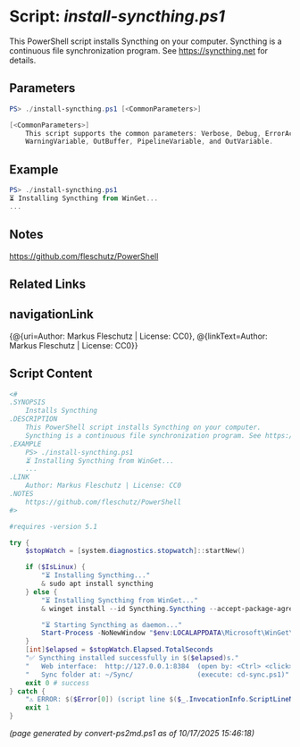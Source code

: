 Script: *install-syncthing.ps1*
========================

This PowerShell script installs Syncthing on your computer.
Syncthing is a continuous file synchronization program. See https://syncthing.net for details.

Parameters
----------
```powershell
PS> ./install-syncthing.ps1 [<CommonParameters>]

[<CommonParameters>]
    This script supports the common parameters: Verbose, Debug, ErrorAction, ErrorVariable, WarningAction, 
    WarningVariable, OutBuffer, PipelineVariable, and OutVariable.
```

Example
-------
```powershell
PS> ./install-syncthing.ps1
⏳ Installing Syncthing from WinGet...
...

```

Notes
-----
https://github.com/fleschutz/PowerShell

Related Links
-------------
navigationLink
--------------
{@{uri=Author: Markus Fleschutz | License: CC0}, @{linkText=Author: Markus Fleschutz | License: CC0}}

Script Content
--------------
```powershell
<#
.SYNOPSIS
	Installs Syncthing
.DESCRIPTION
	This PowerShell script installs Syncthing on your computer.
	Syncthing is a continuous file synchronization program. See https://syncthing.net for details.
.EXAMPLE
	PS> ./install-syncthing.ps1
	⏳ Installing Syncthing from WinGet...
	...
.LINK
	Author: Markus Fleschutz | License: CC0
.NOTES
	https://github.com/fleschutz/PowerShell
#>

#requires -version 5.1

try {
	$stopWatch = [system.diagnostics.stopwatch]::startNew()

	if ($IsLinux) {
		"⏳ Installing Syncthing..."
		& sudo apt install syncthing
	} else {
		"⏳ Installing Syncthing from WinGet..."
		& winget install --id Syncthing.Syncthing --accept-package-agreements --accept-source-agreements

		"⏳ Starting Syncthing as daemon..."
		Start-Process -NoNewWindow "$env:LOCALAPPDATA\Microsoft\WinGet\Links\syncthing.exe"
	}
	[int]$elapsed = $stopWatch.Elapsed.TotalSeconds
	"✅ Syncthing installed successfully in $($elapsed)s."
	"   Web interface:  http://127.0.0.1:8384  (open by: <Ctrl> <click>)"
	"   Sync folder at: ~/Sync/                (execute: cd-sync.ps1)"
	exit 0 # success
} catch {
	"⚠️ ERROR: $($Error[0]) (script line $($_.InvocationInfo.ScriptLineNumber))"
	exit 1
}
```

*(page generated by convert-ps2md.ps1 as of 10/17/2025 15:46:18)*
